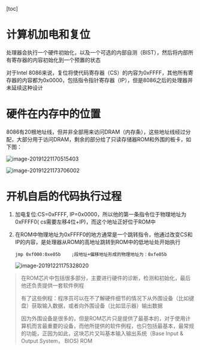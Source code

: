 [toc]

# 计算机加电和复位

处理器会执行一个硬件初始化，以及一个可选的内部自测（BIST），然后将内部所有寄存器的内容初始化到一个预置的状态

对于Intel 8086来说，复位将使代码寄存器（CS）的内容为0xFFFF，其他所有寄存器的内容都为0x0000，包括指令指针寄存器（IP），但是8086之后的处理器并未延续这种设计



# 硬件在内存中的位置

8086有20根地址线，但并非全部用来访问DRAM（内存条），这些地址线经过分配，大部分用于访问DRAM，剩余的部分给了只读存储器ROM和外围的板卡，如下图：

![image-20191221170515403](/Users/chenyansong/Documents/note/images/linux/tixijiegou/image-20191221170515403.png)



![image-20191221173706002](/Users/chenyansong/Documents/note/images/linux/tixijiegou/image-20191221173706002.png)

# 开机自启的代码执行过程

1. 加电复位:CS=0xFFFF, IP=0x0000，所以他的第一条指令位于物理地址为0xFFFF0( cs需要左移4位+IP)，而这个地址正好位于ROM中

2. 在ROM中物理地址为0xFFFF0的地方通常是一个跳转指令，他通过改变CS和IP的内容，是处理器从ROM的高地址跳转到ROM中的低地址处开始执行

   ```assembly
   jmp 0xf000:0xe05b 	;段地址+偏移地址形成的物理地址为：0xfe05b
   ```

   ![image-20191221175328020](/Users/chenyansong/Documents/note/images/linux/tixijiegou/image-20191221175328020.png)

> 在ROM芯片中包括很多部分，主要进行硬件的诊断，检测和初始化，最后他还负责提供一套软件例程
>
> 有了这些例程：程序员可以在不了解硬件细节的情况下从外围设备（比如键盘）获取输入数据，或者向外围设备（比如显示器）输出数据
>
> 因为外围设备是很多的，但是ROM芯片只是提供了最基本的，对于使用计算机而言最重要的设备，而他所提供的软件例程，也只包括最基本，最常规的功能，正因为如此，这块芯片又叫基本输入输出系统（Base Input & Output System， BIOS) ROM